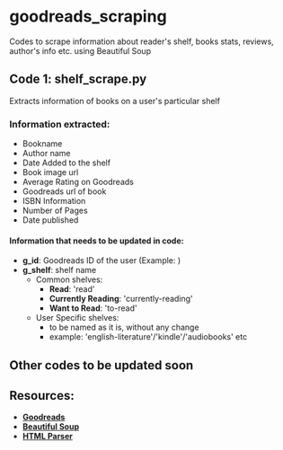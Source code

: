 # goodreads_scraping
Codes to scrape information about reader's shelf, books stats, reviews, author's info etc. using Beautiful Soup

## Code 1: shelf_scrape.py

Extracts information of books on a user's particular shelf

### Information extracted:
- Bookname
- Author name
- Date Added to the shelf
- Book image url
- Average Rating on Goodreads
- Goodreads url of book 
- ISBN Information
- Number of Pages
- Date published

#### Information that needs to be updated in code:
- **g_id**: Goodreads ID of the user (Example: )
- **g_shelf**: shelf name 
  - Common shelves:
    - **Read**: 'read'
    - **Currently Reading**: 'currently-reading'
    - **Want to Read**: 'to-read'
  - User Specific shelves:
    - to be named as it is, without any change
    - example: 'english-literature'/'kindle'/'audiobooks' etc
    
## Other codes to be updated soon 

## Resources:

- **[Goodreads](https://www.goodreads.com/)**
- **[Beautiful Soup](https://www.crummy.com/software/BeautifulSoup/bs4/doc/)**
- **[HTML Parser](https://docs.python.org/3/library/html.parser.html)**

